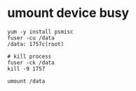 # umount device busy
```
yum -y install psmisc
fuser -cu /data
/data: 1757c(root)

# kill process
fuser -ck /data
kill -9 1757

umount /data
```